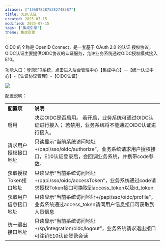 ```yaml
---
aliases: ["1968782875282748587"]
title: OIDC认证
created: 2025-07-15
modified: 2025-07-15
tags: ['集成引擎']
theme: 集成引擎
---
```


OIDC 的全称是 OpenID Connect，是一套基于 OAuth 2.0 的认证 授权协议。OIDC认证主要提供OIDC协议的认证服务，允许业务系统通过OIDC授权模式接入E10。

功能入口：登录E10系统，点击进入后台管理中心【集成中心】--【统一认证中心】-【认证协议管理】-【OIDC认证】

![](fbf8e463d0c78f991f39626e9fb64f8a.jpg)

配置说明：

|  |  |
| --- | --- |
| **配置项** | **说明** |
| 启用 | 决定OIDC是否启用。  若开启，业务系统可通过OIDC认证进行接入；  若禁用，业务系统将不能通过OIDC认证进行接入。 |
| 请求用户授权接口地址 | 只读显示“当前系统访问地址+/papi/sso/oidc/authorize”，业务系统请求用户授权接口，E10认证登录后，会回调业务系统，并携带code参数。 |
| 获取授权Token接口地址 | 只读显示“当前系统访问地址+/papi/sso/oidc/accessToken”，业务系统通过code请求授权Token接口可换取到access\_token以及id\_token |
| 获取用户信息接口地址 | 只读显示“当前系统访问地址+/papi/sso/oidc/profile”，业务系统通过access\_token请问用户信息接口可获取到人员信息 |
| 统一退出接口地址 | 只读显示“当前系统访问地址+/sp/integration/oidc/logout”，业务系统请求退出接口可注销E10认证登录会话 |